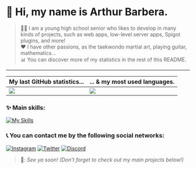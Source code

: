 # :wave: Hi, my name is Arthur Barbera.
> :man_student: I am a young high school senior who likes to develop in many kinds of projects, such as web apps, low-level server apps, Spigot plugins, and more!<br>
> :heart: I have other passions, as the taekwondo martial art, playing guitar, mathematics...<br>
> :bar_chart: You can discover more of my statistics in the rest of this README.

---

<table>
	<thead>
		<tr>
			<th scope="col">My last GitHub statistics...</th>
			<th scope="col">... & my most used languages.</th>
		</tr>
	</thead>
	<tbody>
		<tr>
			<td scope="row"><img src="https://github-readme-stats.vercel.app/api?username=tarturr&theme=radical&show_icons=true&hide_border=false&count_private=true"></td>
			<td scope="row"><img src="https://github-readme-stats.vercel.app/api/top-langs/?username=tarturr&layout=compact&theme=radical"></td>
		</tr>
	</tbody>
</table>

### :sparkles: Main skills:
[![My Skills](https://skillicons.dev/icons?i=java,cpp,dart,php,html,css,javascript,idea,clion,git,github&perline=7)](https://skillicons.dev)

### :telephone_receiver: You can contact me by the following social networks:
[![Instagram](https://skillicons.dev/icons?i=instagram)](https://www.instagram.com/tartur_dev/) [![Twitter](https://skillicons.dev/icons?i=twitter)](https://twitter.com/tartur_dev_) [![Discord](https://skillicons.dev/icons?i=discord)](https://discordapp.com/users/797145312438648832)

> :bread:: *See ya soon! (Don't forget to check out my main projects below!)*
